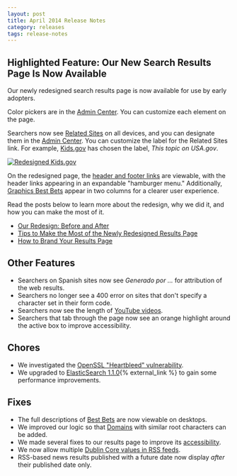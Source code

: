 ```yaml
---
layout: post
title: April 2014 Release Notes
category: releases
tags: release-notes
---
```


## Highlighted Feature: Our New Search Results Page Is Now Available

Our newly redesigned search results page is now available for use by early adopters. 

Color pickers are in the [Admin Center](https://search.usa.gov/sites/). You can customize each element on the page. 

Searchers now see [Related Sites](/manual/display-overview.html) on all devices, and you can designate them in the [Admin Center](https://search.usa.gov/sites/). You can customize the label for the Related Sites link. For example, [Kids.gov](http://search.usa.gov/search?&affiliate=kidsgov&query=white+house+chef) has chosen the label, *This topic on USA.gov*. 

[![Redesigned Kids.gov](https://d3qcdigd1fhos0.cloudfront.net/blog/img/release-04-2014-kids.gov.png "Redesigned Kids.gov")](http://search.usa.gov/search?&affiliate=kidsgov&query=white+house+chef)

On the redesigned page, the [header and footer links](/manual/brand.html) are viewable, with the header links appearing in an expandable "hamburger menu." Additionally, [Graphics Best Bets](/manual/best-bets-graphics.html) appear in two columns for a clearer user experience.

Read the posts below to learn more about the redesign, why we did it, and how you can make the most of it.

* [Our Redesign: Before and After](/blog/serp-redesign.html)
* [Tips to Make the Most of the Newly Redesigned Results Page](/blog/serp-redesign-tips.html)
* [How to Brand Your Results Page](/manual/brand.html)

## Other Features

* Searchers on Spanish sites now see *Generado por ...* for attribution of the web results.
* Searchers no longer see a 400 error on sites that don't specify a character set in their form code.
* Searchers now see the length of [YouTube videos](/manual/youtube.html).
* Searchers that tab through the page now see an orange highlight around the active box to improve accessibility. 

## Chores

* We investigated the [OpenSSL "Heartbleed" vulnerability](https://www.us-cert.gov/ncas/current-activity/2014/04/08/OpenSSL-Heartbleed-Vulnerability).
* We upgraded to [ElasticSearch 1.1.0](http://www.elasticsearch.org/downloads/1-1-0/){% external_link %} to gain some performance improvements.

## Fixes

* The full descriptions of [Best Bets](/manual/best-bets-text.html) are now viewable on desktops.
* We improved our logic so that [Domains](/manual/domains.html) with similar root characters can be added. 
* We made several fixes to our results page to improve its [accessibility](http://www.section508.gov/).
* We now allow multiple [Dublin Core values in RSS feeds](/manual/rss.html).
* RSS-based news results published with a future date now display *after* their published date only.